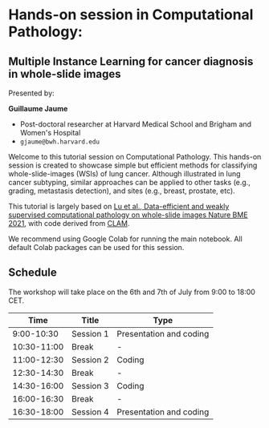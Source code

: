 # Hands-on session in Computational Pathology:
## Multiple Instance Learning for cancer diagnosis in whole-slide images

Presented by:

**Guillaume Jaume**

- Post-doctoral researcher at Harvard Medical School and Brigham and Women's Hospital 
- `gjaume@bwh.harvard.edu`

Welcome to this tutorial session on Computational Pathology. This hands-on session is created to showcase simple but efficient methods for classifying whole-slide-images (WSIs) of lung cancer. Although illustrated in lung cancer subtyping, similar approaches can be applied to other tasks (e.g., grading, metastasis detection), and sites (e.g., breast, prostate, etc).

This tutorial is largely based on [Lu et al., Data-efficient and weakly supervised computational pathology on whole-slide images  Nature BME 2021](https://www.nature.com/articles/s41551-020-00682-w), with code derived from [CLAM](https://github.com/mahmoodlab/CLAM). 

We recommend using Google Colab for running the main notebook. All default Colab packages can be used for this session. 

## Schedule 

The workshop will take place on the 6th and 7th of July from 9:00 to 18:00 CET. 

| Time      | Title                                | Type              |                  
|-----------|--------------------------------------|------------------------|
| 9:00-10:30 | Session 1                                | Presentation and coding        |
| 10:30-11:00 | Break                                | -        |
| 11:00-12:30 | Session 2       | Coding          |
| 12:30-14:30 | Break                                | -        |
| 14:30-16:00 | Session 3                              | Coding                      |
| 16:00-16:30 | Break                                | -        |
| 16:30-18:00 | Session 4 | Presentation and coding |
